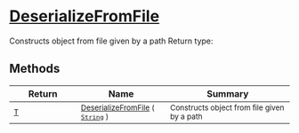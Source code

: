 # [DeserializeFromFile](./SerializationHelper-100664029.md)

Constructs object from file given by a path
Return type:
## Methods

| Return | Name | Summary | 
| --- | --- | --- | 
| <sub>[T](./SerializationHelper-100664029.md)</sub><img width=200/>| <sub>[DeserializeFromFile](./SerializationHelper-100664029.md) ( [`String`](https://docs.microsoft.com/en-us/dotnet/api/System.String) )</sub>| <sub>Constructs object from file given by a path</sub><img width=200/>| <br>


